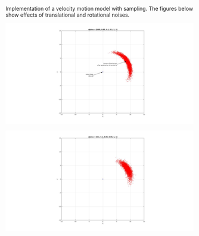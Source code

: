 Implementation of a velocity motion model with sampling. The figures below show effects of translational and rotational noises.

![Alt text](figures/plot1.jpg?raw=true "Lower Translational Noise and Higher Rotational Noise")

![Alt text](figures/plot2.jpg?raw=true "Higher Translational Noise and Lower Rotational Noise")
